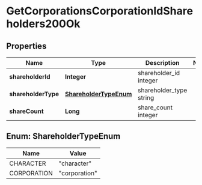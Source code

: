 
# GetCorporationsCorporationIdShareholders200Ok

## Properties
Name | Type | Description | Notes
------------ | ------------- | ------------- | -------------
**shareholderId** | **Integer** | shareholder_id integer | 
**shareholderType** | [**ShareholderTypeEnum**](#ShareholderTypeEnum) | shareholder_type string | 
**shareCount** | **Long** | share_count integer | 


<a name="ShareholderTypeEnum"></a>
## Enum: ShareholderTypeEnum
Name | Value
---- | -----
CHARACTER | &quot;character&quot;
CORPORATION | &quot;corporation&quot;




